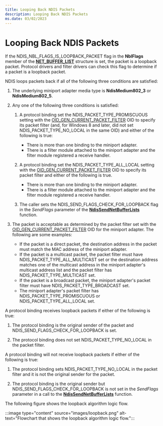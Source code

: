 ```yaml
---
title: Looping Back NDIS Packets
description: Looping Back NDIS Packets
ms.date: 03/02/2023
---
```


# Looping Back NDIS Packets





If the NDIS\_NBL\_FLAGS\_IS\_LOOPBACK\_PACKET flag in the **NblFlags** member of the [**NET\_BUFFER\_LIST**](/windows-hardware/drivers/ddi/nbl/ns-nbl-net_buffer_list) structure is set, the packet is a loopback packet. Protocol drivers and filter drivers can check this flag to determine if a packet is a loopback packet.

NDIS loops packets back if all of the following three conditions are satisfied:

1.  The underlying miniport adapter media type is **NdisMedium802\_3** or **NdisMedium802\_5**.

2.  Any one of the following three conditions is satisfied:
    1.  A protocol binding set the NDIS\_PACKET\_TYPE\_PROMISCUOUS setting with the [OID\_GEN\_CURRENT\_PACKET\_FILTER](./oid-gen-current-packet-filter.md) OID to specify its packet filter (and, for Windows 8 and later, did not set NDIS\_PACKET\_TYPE\_NO\_LOCAL in the same OID) and either of the following is true:

        -   There is more than one binding to the miniport adapter.
        -   There is a filter module attached to the miniport adapter and the filter module registered a receive handler.

    2.  A protocol binding set the NDIS\_PACKET\_TYPE\_ALL\_LOCAL setting with the [OID\_GEN\_CURRENT\_PACKET\_FILTER](./oid-gen-current-packet-filter.md) OID to specify its packet filter and either of the following is true.
        -   There is more than one binding to the miniport adapter.
        -   There is a filter module attached to the miniport adapter and the filter module registered a receive handler.

    3.  The caller sets the NDIS\_SEND\_FLAGS\_CHECK\_FOR\_LOOPBACK flag in the *SendFlags* parameter of the [**NdisSendNetBufferLists**](/windows-hardware/drivers/ddi/ndis/nf-ndis-ndissendnetbufferlists) function.

3.  The packet is acceptable as determined by the packet filter set with the [OID\_GEN\_CURRENT\_PACKET\_FILTER](./oid-gen-current-packet-filter.md) OID for the miniport adapter. The following are some examples:
    -   If the packet is a direct packet, the destination address in the packet must match the MAC address of the miniport adapter.
    -   If the packet is a multicast packet, the packet filter must have NDIS\_PACKET\_TYPE\_ALL\_MULTICAST set or the destination address matches one of the multicast address in the miniport adapter's multicast address list and the packet filter has NDIS\_PACKET\_TYPE\_MULTICAST set.
    -   If the packet is a broadcast packet, the miniport adapter's packet filter must have NDIS\_PACKET\_TYPE\_BROADCAST set.
    -   The miniport adapter's packet filter has NDIS\_PACKET\_TYPE\_PROMISCUOUS or NDIS\_PACKET\_TYPE\_ALL\_LOCAL set.

A protocol binding receives loopback packets if either of the following is true:

1.  The protocol binding is the original sender of the packet and NDIS\_SEND\_FLAGS\_CHECK\_FOR\_LOOPBACK is set.

2.  The protocol binding does not set NDIS\_PACKET\_TYPE\_NO\_LOCAL in the packet filter.

A protocol binding will not receive loopback packets if either of the following is true:

1.  The protocol binding sets NDIS\_PACKET\_TYPE\_NO\_LOCAL in the packet filter and it is not the original sender for the packet.

2.  The protocol binding is the original sender but NDIS\_SEND\_FLAGS\_CHECK\_FOR\_LOOPBACK is not set in the *SendFlags* parameter in a call to the [**NdisSendNetBufferLists**](/windows-hardware/drivers/ddi/ndis/nf-ndis-ndissendnetbufferlists) function.

The following figure shows the loopback algorithm logic flow.

:::image type="content" source="images/loopback.png" alt-text="Flowchart that shows the loopback algorithm logic flow.":::

 


